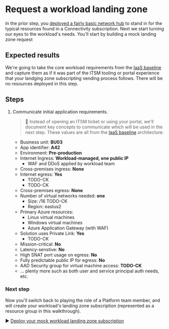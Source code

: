 # Request a workload landing zone

In the prior step, you [deployed a fairly basic network hub](./02-connectivity-subscription.md) to stand in for the typical resources found in a Connectivity subscription. Next we start turning our eyes to the workload's needs. You'll start by building a mock landing zone request

## Expected results

We're going to take the core workload requirements from the [IaaS baseline](https://github.com/mspnp/iaas-baseline) and capture them as if it was part of the ITSM tooling or portal experience that your landging zone subscripting vending process follows. There will be no resources deployed in this step.

## Steps

1. Communicate initial application requirements.

   > :book: Instead of opening an ITSM ticket or using your portal, we'll document key concepts to communicate which will be used in the next step. These values are all from the [IaaS baseline](https://github.com/mspnp/iaas-baseline) architecture.

   - Business unit: **BU03**
   - App identifier: **A42**
   - Environment: **Pre-production**
   - Internet Ingress: **Workload-managed, one public IP**
     - WAF and DDoS applied by workload team
   - Cross-premises ingress: **None**
   - Internet egress: **Yes**
     - TODO-CK
     - TODO-CK
   - Cross-premises egress: **None**
   - Number of virtual networks needed: **one**
     - Size: /16 TODO-CK
     - Region: eastus2
   - Primary Azure resources:
     - Linux virtual machines
     - Windows virtual machines
     - Azure Application Gateway (with WAF)
   - Solution uses Private Link: **Yes**
     - TODO-CK
   - Mission-critical: **No**
   - Latency-senstive: **No**
   - High SNAT port usage on egress: **No**
   - Fully predictable public IP for egress: **No**
   - AAD Security group for virtual machine access: **TODO-CK**
   - ... plenty more such as both user and service principal auth needs, etc.

### Next step

Now you'll switch back to playing the role of a Platform team member, and will create your workload's landing zone subscription (represented as a resource group in this walkthrough).

:arrow_forward: [Deploy your mock workload landing zone subscription](./04-subscription-vending-execute.md)